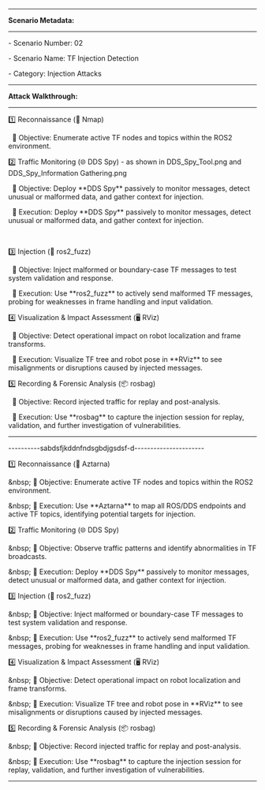 -------------------------------------------------------------------------------------------------------------------------



**Scenario Metadata:**



---------------------------------------------------------------------------------------------------------------------------------------------------



\- Scenario Number: 02

\- Scenario Name: TF Injection Detection

\- Category: Injection Attacks



---------------------------------------------------------------------------------------------------------------------------------------------------



**Attack Walkthrough:**



---------------------------------------------------------------------------------------------------------------------------------------------------



1️⃣ Reconnaissance (🔎 Nmap)





&nbsp;	🎯 Objective: Enumerate active TF nodes and topics within the ROS2 environment.







2️⃣ Traffic Monitoring (🌐 DDS Spy)  - as shown in DDS\_Spy\_Tool.png and DDS\_Spy\_Information Gathering.png





&nbsp;	🎯 Objective: Deploy \*\*DDS Spy\*\* passively to monitor messages, detect unusual or malformed data, and gather context for injection.



&nbsp;	🔧 Execution: Deploy \*\*DDS Spy\*\* passively to monitor messages, detect unusual or malformed data, and gather context for injection.

&nbsp;		





3️⃣ Injection (💉 ros2\_fuzz)



&nbsp;	🎯 Objective: Inject malformed or boundary-case TF messages to test system validation and response.



&nbsp;	🔧 Execution: Use \*\*ros2\_fuzz\*\* to actively send malformed TF messages, probing for weaknesses in frame handling and input validation.







4️⃣ Visualization \& Impact Assessment (🖥️ RViz)





 	🎯 Objective: Detect operational impact on robot localization and frame transforms.



 	🔧 Execution: Visualize TF tree and robot pose in \*\*RViz\*\* to see misalignments or disruptions caused by injected messages.





5️⃣ Recording \& Forensic Analysis (📦 rosbag)





 	🎯 Objective: Record injected traffic for replay and post-analysis.



 	🔧 Execution: Use \*\*rosbag\*\* to capture the injection session for replay, validation, and further investigation of vulnerabilities.





---------------------------------------------------------------------------------------------------------------------------------------------------



































----------sabdsfjkddnfndsgbdjgsdsf-d----------------------



1️⃣ Reconnaissance (🔎 Aztarna)  

\&nbsp; 🎯 Objective: Enumerate active TF nodes and topics within the ROS2 environment.  

\&nbsp; 🔧 Execution: Use \*\*Aztarna\*\* to map all ROS/DDS endpoints and active TF topics, identifying potential targets for injection.



2️⃣ Traffic Monitoring (🌐 DDS Spy)  

\&nbsp; 🎯 Objective: Observe traffic patterns and identify abnormalities in TF broadcasts.  

\&nbsp; 🔧 Execution: Deploy \*\*DDS Spy\*\* passively to monitor messages, detect unusual or malformed data, and gather context for injection.



3️⃣ Injection (💉 ros2\_fuzz)  

\&nbsp; 🎯 Objective: Inject malformed or boundary-case TF messages to test system validation and response.  

\&nbsp; 🔧 Execution: Use \*\*ros2\_fuzz\*\* to actively send malformed TF messages, probing for weaknesses in frame handling and input validation.



4️⃣ Visualization \& Impact Assessment (🖥️ RViz)  

\&nbsp; 🎯 Objective: Detect operational impact on robot localization and frame transforms.  

\&nbsp; 🔧 Execution: Visualize TF tree and robot pose in \*\*RViz\*\* to see misalignments or disruptions caused by injected messages.



5️⃣ Recording \& Forensic Analysis (📦 rosbag)  

\&nbsp; 🎯 Objective: Record injected traffic for replay and post-analysis.  

\&nbsp; 🔧 Execution: Use \*\*rosbag\*\* to capture the injection session for replay, validation, and further investigation of vulnerabilities.



-------------------------------------------------------------------------------------------------------------------------------------



